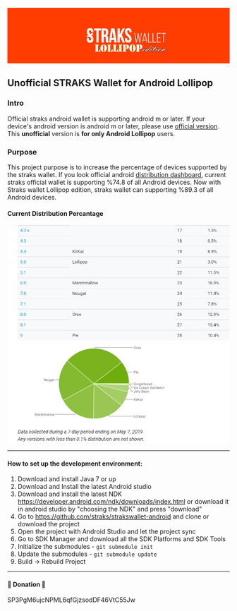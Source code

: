 ![straks](/images/strakswallet-lolli.png)

## Unofficial STRAKS Wallet for Android Lollipop 

### Intro 

Official straks android wallet is supporting android m or later. If your device's android version is android m or later, please use [official version](https://github.com/straks/strakswallet-android). This **unofficial** version is **for only Android Lollipop** users.

### Purpose

This project purpose is to increase the percentage of devices supported by the straks wallet.
If you look official android [distribution dashboard](https://developer.android.com/about/dashboards), current straks official wallet is supporting %74.8 of all Android devices. Now with Straks wallet Lollipop edition, straks wallet can supporting %89.3 of all Android devices.

#### Current Distribution Percantage

![distribution](/images/distribution.png)

___________________________________________________________

#### How to set up the development environment:
1. Download and install Java 7 or up
2. Download and Install the latest Android studio
3. Download and install the latest NDK https://developer.android.com/ndk/downloads/index.html or download it in android studio by "choosing the NDK" and press "download"
4. Go to https://github.com/straks/strakswallet-android and clone or download the project
5. Open the project with Android Studio and let the project sync
6. Go to SDK Manager and download all the SDK Platforms and SDK Tools
7. Initialize the submodules - <code>git submodule init</code>
8. Update the submodules - <code>git submodule update</code>
9. Build -> Rebuild Project

___________________________________________________________

#### :beers: Donation :beers:
SP3PgM6ujcNPML6qfGjzsodDF46VtC55Jw
